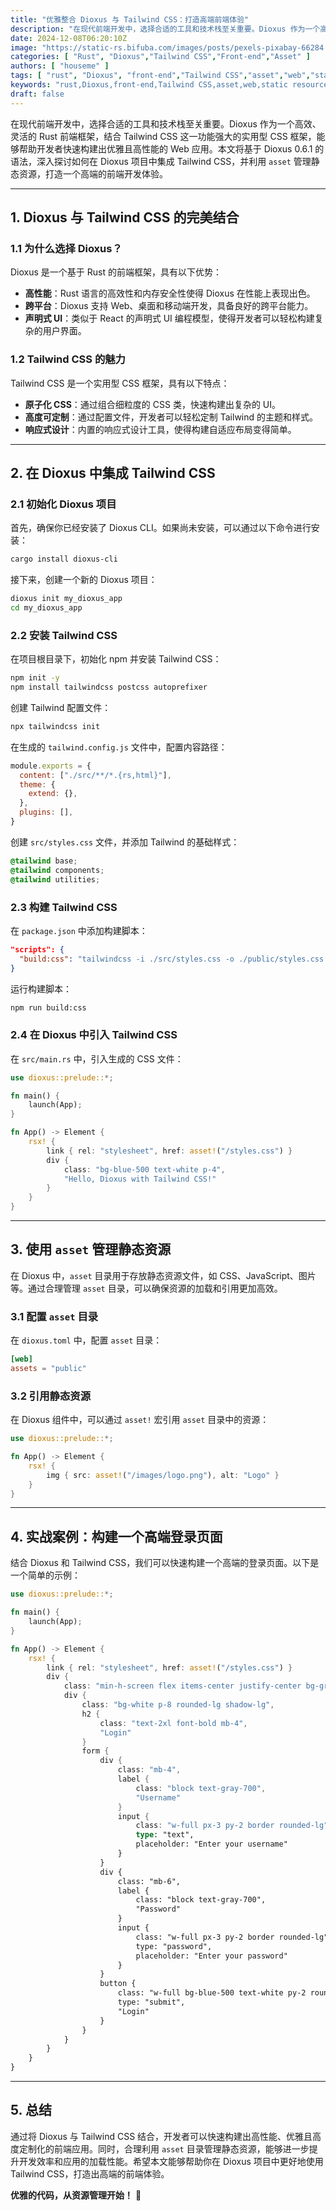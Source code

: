 ```yaml
---
title: "优雅整合 Dioxus 与 Tailwind CSS：打造高端前端体验"
description: "在现代前端开发中，选择合适的工具和技术栈至关重要。Dioxus 作为一个高效、灵活的 Rust 前端框架，结合 Tailwind CSS 这一功能强大的实用型 CSS 框架，能够帮助开发者快速构建出优雅且高性能的 Web 应用。本文将基于 Dioxus 0.6.1 的语法，深入探讨如何在 Dioxus 项目中集成 Tailwind CSS，并利用 `asset` 管理静态资源，打造一个高端的前端开发体验。"
date: 2024-12-08T06:20:10Z
image: "https://static-rs.bifuba.com/images/posts/pexels-pixabay-66284.jpg"
categories: [ "Rust", "Dioxus","Tailwind CSS","Front-end","Asset" ]
authors: [ "houseme" ]
tags: [ "rust", "Dioxus", "front-end","Tailwind CSS","asset","web","static resource management","resource management","static assets","web development","web design","css framework","utility-first css","responsive design" ]
keywords: "rust,Dioxus,front-end,Tailwind CSS,asset,web,static resource management,resource management,static assets,css framework,utility-first css,responsive design"
draft: false
---
```



在现代前端开发中，选择合适的工具和技术栈至关重要。Dioxus 作为一个高效、灵活的 Rust 前端框架，结合 Tailwind CSS 这一功能强大的实用型 CSS 框架，能够帮助开发者快速构建出优雅且高性能的 Web 应用。本文将基于 Dioxus 0.6.1 的语法，深入探讨如何在 Dioxus 项目中集成 Tailwind CSS，并利用 `asset` 管理静态资源，打造一个高端的前端开发体验。

---

## **1. Dioxus 与 Tailwind CSS 的完美结合**

### **1.1 为什么选择 Dioxus？**

Dioxus 是一个基于 Rust 的前端框架，具有以下优势：
- **高性能**：Rust 语言的高效性和内存安全性使得 Dioxus 在性能上表现出色。
- **跨平台**：Dioxus 支持 Web、桌面和移动端开发，具备良好的跨平台能力。
- **声明式 UI**：类似于 React 的声明式 UI 编程模型，使得开发者可以轻松构建复杂的用户界面。

### **1.2 Tailwind CSS 的魅力**

Tailwind CSS 是一个实用型 CSS 框架，具有以下特点：
- **原子化 CSS**：通过组合细粒度的 CSS 类，快速构建出复杂的 UI。
- **高度可定制**：通过配置文件，开发者可以轻松定制 Tailwind 的主题和样式。
- **响应式设计**：内置的响应式设计工具，使得构建自适应布局变得简单。

---

## **2. 在 Dioxus 中集成 Tailwind CSS**

### **2.1 初始化 Dioxus 项目**

首先，确保你已经安装了 Dioxus CLI。如果尚未安装，可以通过以下命令进行安装：

```bash
cargo install dioxus-cli
```

接下来，创建一个新的 Dioxus 项目：

```bash
dioxus init my_dioxus_app
cd my_dioxus_app
```

### **2.2 安装 Tailwind CSS**

在项目根目录下，初始化 npm 并安装 Tailwind CSS：

```bash
npm init -y
npm install tailwindcss postcss autoprefixer
```

创建 Tailwind 配置文件：

```bash
npx tailwindcss init
```

在生成的 `tailwind.config.js` 文件中，配置内容路径：

```javascript
module.exports = {
  content: ["./src/**/*.{rs,html}"],
  theme: {
    extend: {},
  },
  plugins: [],
}
```

创建 `src/styles.css` 文件，并添加 Tailwind 的基础样式：

```css
@tailwind base;
@tailwind components;
@tailwind utilities;
```

### **2.3 构建 Tailwind CSS**

在 `package.json` 中添加构建脚本：

```json
"scripts": {
  "build:css": "tailwindcss -i ./src/styles.css -o ./public/styles.css --watch"
}
```

运行构建脚本：

```bash
npm run build:css
```

### **2.4 在 Dioxus 中引入 Tailwind CSS**

在 `src/main.rs` 中，引入生成的 CSS 文件：

```rust
use dioxus::prelude::*;

fn main() {
    launch(App);
}

fn App() -> Element {
    rsx! {
        link { rel: "stylesheet", href: asset!("/styles.css") }
        div {
            class: "bg-blue-500 text-white p-4",
            "Hello, Dioxus with Tailwind CSS!"
        }
    }
}
```

---

## **3. 使用 `asset` 管理静态资源**

在 Dioxus 中，`asset` 目录用于存放静态资源文件，如 CSS、JavaScript、图片等。通过合理管理 `asset` 目录，可以确保资源的加载和引用更加高效。

### **3.1 配置 `asset` 目录**

在 `dioxus.toml` 中，配置 `asset` 目录：

```toml
[web]
assets = "public"
```

### **3.2 引用静态资源**

在 Dioxus 组件中，可以通过 `asset!` 宏引用 `asset` 目录中的资源：

```rust
use dioxus::prelude::*;

fn App() -> Element {
    rsx! {
        img { src: asset!("/images/logo.png"), alt: "Logo" }
    }
}
```

---

## **4. 实战案例：构建一个高端登录页面**

结合 Dioxus 和 Tailwind CSS，我们可以快速构建一个高端的登录页面。以下是一个简单的示例：

```rust
use dioxus::prelude::*;

fn main() {
    launch(App);
}

fn App() -> Element {
    rsx! {
        link { rel: "stylesheet", href: asset!("/styles.css") }
        div {
            class: "min-h-screen flex items-center justify-center bg-gray-100",
            div {
                class: "bg-white p-8 rounded-lg shadow-lg",
                h2 {
                    class: "text-2xl font-bold mb-4",
                    "Login"
                }
                form {
                    div {
                        class: "mb-4",
                        label {
                            class: "block text-gray-700",
                            "Username"
                        }
                        input {
                            class: "w-full px-3 py-2 border rounded-lg",
                            type: "text",
                            placeholder: "Enter your username"
                        }
                    }
                    div {
                        class: "mb-6",
                        label {
                            class: "block text-gray-700",
                            "Password"
                        }
                        input {
                            class: "w-full px-3 py-2 border rounded-lg",
                            type: "password",
                            placeholder: "Enter your password"
                        }
                    }
                    button {
                        class: "w-full bg-blue-500 text-white py-2 rounded-lg hover:bg-blue-600",
                        type: "submit",
                        "Login"
                    }
                }
            }
        }
    }
}
```

---

## **5. 总结**

通过将 Dioxus 与 Tailwind CSS 结合，开发者可以快速构建出高性能、优雅且高度定制化的前端应用。同时，合理利用 `asset` 目录管理静态资源，能够进一步提升开发效率和应用的加载性能。希望本文能够帮助你在 Dioxus 项目中更好地使用 Tailwind CSS，打造出高端的前端体验。

**优雅的代码，从资源管理开始！** 🚀
